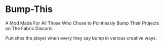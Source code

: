 # Bump-This
A Mod Made For All Those Who Chose to Pointlessly Bump Their Projects on The Fabric Discord.

Punishes the player when every they say bump in various creative ways.
